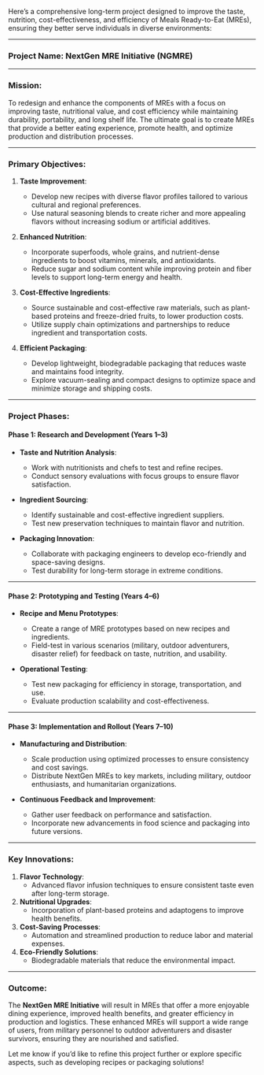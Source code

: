 Here’s a comprehensive long-term project designed to improve the taste, nutrition, cost-effectiveness, and efficiency of Meals Ready-to-Eat (MREs), ensuring they better serve individuals in diverse environments:

---

### **Project Name**: **NextGen MRE Initiative (NGMRE)**

---

### **Mission**:
To redesign and enhance the components of MREs with a focus on improving taste, nutritional value, and cost efficiency while maintaining durability, portability, and long shelf life. The ultimate goal is to create MREs that provide a better eating experience, promote health, and optimize production and distribution processes.

---

### **Primary Objectives**:
1. **Taste Improvement**:
   - Develop new recipes with diverse flavor profiles tailored to various cultural and regional preferences.
   - Use natural seasoning blends to create richer and more appealing flavors without increasing sodium or artificial additives.

2. **Enhanced Nutrition**:
   - Incorporate superfoods, whole grains, and nutrient-dense ingredients to boost vitamins, minerals, and antioxidants.
   - Reduce sugar and sodium content while improving protein and fiber levels to support long-term energy and health.

3. **Cost-Effective Ingredients**:
   - Source sustainable and cost-effective raw materials, such as plant-based proteins and freeze-dried fruits, to lower production costs.
   - Utilize supply chain optimizations and partnerships to reduce ingredient and transportation costs.

4. **Efficient Packaging**:
   - Develop lightweight, biodegradable packaging that reduces waste and maintains food integrity.
   - Explore vacuum-sealing and compact designs to optimize space and minimize storage and shipping costs.

---

### **Project Phases**:

#### **Phase 1: Research and Development (Years 1–3)**
- **Taste and Nutrition Analysis**:
   - Work with nutritionists and chefs to test and refine recipes.
   - Conduct sensory evaluations with focus groups to ensure flavor satisfaction.

- **Ingredient Sourcing**:
   - Identify sustainable and cost-effective ingredient suppliers.
   - Test new preservation techniques to maintain flavor and nutrition.

- **Packaging Innovation**:
   - Collaborate with packaging engineers to develop eco-friendly and space-saving designs.
   - Test durability for long-term storage in extreme conditions.

---

#### **Phase 2: Prototyping and Testing (Years 4–6)**
- **Recipe and Menu Prototypes**:
   - Create a range of MRE prototypes based on new recipes and ingredients.
   - Field-test in various scenarios (military, outdoor adventurers, disaster relief) for feedback on taste, nutrition, and usability.

- **Operational Testing**:
   - Test new packaging for efficiency in storage, transportation, and use.
   - Evaluate production scalability and cost-effectiveness.

---

#### **Phase 3: Implementation and Rollout (Years 7–10)**
- **Manufacturing and Distribution**:
   - Scale production using optimized processes to ensure consistency and cost savings.
   - Distribute NextGen MREs to key markets, including military, outdoor enthusiasts, and humanitarian organizations.

- **Continuous Feedback and Improvement**:
   - Gather user feedback on performance and satisfaction.
   - Incorporate new advancements in food science and packaging into future versions.

---

### **Key Innovations**:
1. **Flavor Technology**:
   - Advanced flavor infusion techniques to ensure consistent taste even after long-term storage.
2. **Nutritional Upgrades**:
   - Incorporation of plant-based proteins and adaptogens to improve health benefits.
3. **Cost-Saving Processes**:
   - Automation and streamlined production to reduce labor and material expenses.
4. **Eco-Friendly Solutions**:
   - Biodegradable materials that reduce the environmental impact.

---

### **Outcome**:
The **NextGen MRE Initiative** will result in MREs that offer a more enjoyable dining experience, improved health benefits, and greater efficiency in production and logistics. These enhanced MREs will support a wide range of users, from military personnel to outdoor adventurers and disaster survivors, ensuring they are nourished and satisfied.

Let me know if you’d like to refine this project further or explore specific aspects, such as developing recipes or packaging solutions!




